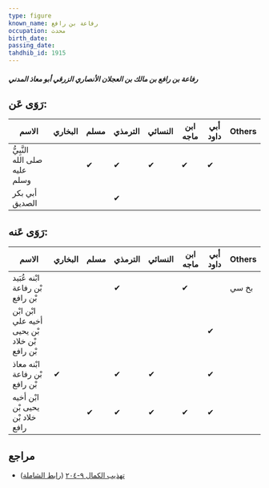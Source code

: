 ```yaml
---
type: figure
known_name: رفاعة بن رافع
occupation: محدث
birth_date:
passing_date:
tahdhib_id: 1915
---
```

##### رفاعة بن رافع بن مالك بن العجلان الأنصاري الزرقي أبو معاذ المدني

## رَوَى عَن:
| الاسم                         | البخاري | مسلم | الترمذي | النسائي | ابن ماجه | أبي داود | Others |
| ----------------------------- | ------- | ---- | ------- | ------- | -------- | -------- | ------ |
| النَّبِيُّ صلى الله عليه وسلم |         | ✔    | ✔       | ✔       | ✔        | ✔        |        |
| أبي بكر الصديق                |         |      | ✔       |         |          |          |        |
## رَوَى عَنه:
| الاسم                                         | البخاري | مسلم | الترمذي | النسائي | ابن ماجه | أبي داود | Others |
| --------------------------------------------- | ------- | ---- | ------- | ------- | -------- | -------- | ------ |
| ابْنه عُبَيد بْن رفاعة بْن رافع               |         |      | ✔       |         | ✔        |          | بخ سي  |
| ابْن ابْن أخيه علي بْن يحيى بْن خلاد بْن رافع |         |      |         |         |          | ✔        |        |
| ابْنه معاذ بْن رفاعة بْن رافع                 | ✔       |      | ✔       | ✔       |          | ✔        |        |
| ابْن أخيه يحيى بْن خلاد بْن رافع              |         | ✔    | ✔       | ✔       | ✔        | ✔        |        |
## مراجع
- [تهذيب الكمال ٩-٢٠٤](obsidian://open?vault=Tahdhib-al-Kamal&file=Figures/١٩١٥-رفاعة%20بن%20رافع%20بن%20مالك%20بن%20العجلان%20الأنصاري%20الزرقي%20أبو%20معاذ%20المدني) ([رابط الشاملة](https://shamela.ws/book/3722/4444))